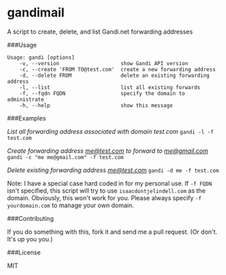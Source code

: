 gandimail
=========

A script to create, delete, and list Gandi.net forwarding addresses


###Usage

```
Usage: gandi [options]
    -v, --version                    show Gandi API version
    -c, --create 'FROM TO@test.com'  create a new forwarding address
    -d, --delete FROM                delete an existing forwarding address
    -l, --list                       list all existing forwards
    -f, --fqdn FQDN                  specify the domain to administrate
    -h, --help                       show this message
```

###Examples

*List all forwarding address associated with domain test.com*
`gandi -l -f test.com`

*Create forwarding address me@test.com to forward to me@gmail.com*
`gandi -c "me me@gmail.com" -f test.com`

*Delete existing forwarding address me@test.com*
`gandi -d me -f test.com`


Note: I have a special case hard coded in for my personal use. If `-f FQDN` isn't specified, this script will try to use `isaacdontjelindell.com` as the domain. Obviously, this won't work for you. Please always specify `-f yourdomain.com` to manage your own domain.


###Contributing

If you do something with this, fork it and send me a pull request. (Or don't. It's up you you.)

###License 

MIT
